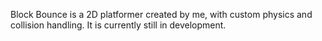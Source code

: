 Block Bounce is a 2D platformer created by me, with custom physics and collision handling. 
It is currently still in development.
